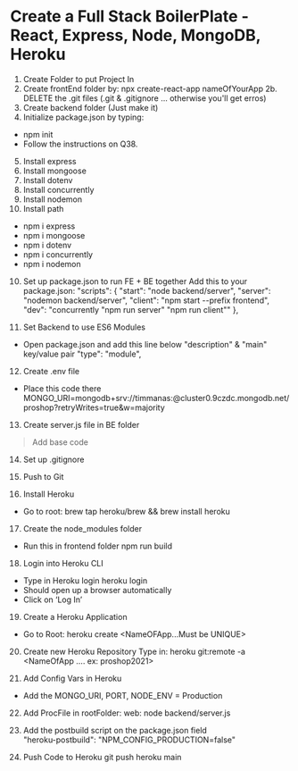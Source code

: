 # Create a Full Stack BoilerPlate - React, Express, Node, MongoDB, Heroku  


1. Create Folder to put Project In
2. Create frontEnd folder by:
    npx create-react-app nameOfYourApp 
2b. DELETE the .git files (.git & .gitignore ... otherwise you'll get erros)
3. Create backend folder (Just make it)
4. Initialize package.json by typing:
-   npm init
- Follow the instructions on Q38.

5. Install express
6. Install mongoose
7. Install dotenv 
8. Install concurrently
9. Install nodemon
10. Install path
- npm i express
- npm i mongoose
- npm i dotenv
- npm i concurrently
- npm i nodemon 

10. Set up package.json to run FE + BE together
Add this to your package.json:
  "scripts": {
    "start": "node backend/server",
    "server": "nodemon backend/server",
    "client": "npm start --prefix frontend",
    "dev": "concurrently \"npm run server\" \"npm run client\""
  },

11. Set Backend to use ES6 Modules
- Open package.json and add this line below  "description" & "main"  key/value pair
"type": "module",

12. Create .env file
- Place this code there 
MONGO_URI=mongodb+srv://timmanas:<INSERTPASSWORDHERE>@cluster0.9czdc.mongodb.net/proshop?retryWrites=true&w=majority

13. Create server.js file in BE folder
> Add base code

14. Set up .gitignore
15. Push to Git

16. Install Heroku
- Go to root:
brew tap heroku/brew && brew install heroku



17. Create the node_modules folder 
- Run this in frontend folder
npm run build


18. Login into Heroku CLI
- Type in Heroku login
 heroku login
- Should open up a browser automatically
- Click on ‘Log In’


19. Create a Heroku Application
- Go to Root:
heroku create <NameOFApp...Must be UNIQUE>

20. Create new Heroku Repository
Type in:
heroku git:remote -a <NameOfApp …. ex: proshop2021>

21. Add Config Vars in Heroku
- Add the MONGO_URI, PORT, NODE_ENV = Production

22. Add ProcFile in rootFolder:
web: node backend/server.js

23. Add the postbuild script on the package.json field  
"heroku-postbuild": "NPM_CONFIG_PRODUCTION=false"

24. Push Code to Heroku
git push heroku main

